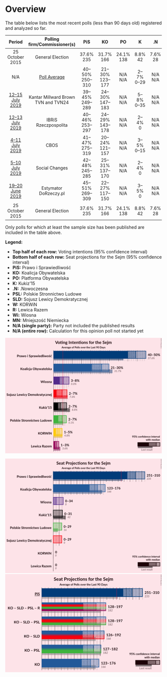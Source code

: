 # Overview

The table below lists the most recent polls (less than 90 days old) registered and analyzed so far.

| Period     | Polling firm/Commissioner(s) | PiS | KO | PO | K | .N | PSL | SLD | W | R | Wi | MN |
|:----------:|:----------------------------:|:--:|:--:|:--:|:--:|:--:|:--:|:--:|:--:|:--:|:--:|:--:|
| 25 October 2015 | General Election | 37.6% <br> 235 | 31.7% <br> 166 | 24.1% <br> 138 | 8.8% <br> 42 | 7.6% <br> 28 | 5.1% <br> 16 | 7.6% <br> 0 | 4.8% <br> 0 | 3.6% <br> 0 | 0.0% <br> 0 | 0.2% <br> 1 |
| N/A | [Poll Average](average.html) | 40–50% <br> 250–310 | 21–30% <br> 123–177 | N/A <br> N/A | 2–7% <br> 0–29 | N/A <br> N/A | 2–7% <br> 0–29 | 2–7% <br> 0–29 | 1–5% <br> 0 | 1–3% <br> 0 | 3–8% <br> 0–34 | N/A <br> N/A |
| [12–15 July 2019](2019-07-15-KantarMillwardBrown.html) | Kantar Millward Brown <br> TVN and TVN24 | 39–45% <br> 249–289 | 24–30% <br> 147–183 | N/A <br> N/A | 5–8% <br> 0–35 | N/A <br> N/A | 2–4% <br> 0 | 1–3% <br> 0 | 2–4% <br> 0 | 1–3% <br> 0 | 4–7% <br> 0–27 | N/A <br> N/A |
| [12–13 July 2019](2019-07-13-IBRiS.html) | IBRiS <br> Rzeczpospolita | 40–46% <br> 253–297 | 24–29% <br> 143–178 | N/A <br> N/A | 2–4% <br> 0 | N/A <br> N/A | 3–6% <br> 0–22 | 5–7% <br> 0–32 | 3–5% <br> 0 | 1–2% <br> 0 | 3–6% <br> 0–15 | N/A <br> N/A |
| [4–11 July 2019](2019-07-11-CBOS.html) | CBOS | 41–47% <br> 275–319 | 20–24% <br> 121–157 | N/A <br> N/A | 3–5% <br> 0–15 | N/A <br> N/A | 5–8% <br> 0–35 | 2–4% <br> 0 | 2–4% <br> 0 | 1–2% <br> 0 | 3–5% <br> 0–18 | N/A <br> N/A |
| [5–10 July 2019](2019-07-10-SocialChanges.html) | Social Changes | 42–48% <br> 245–285 | 25–31% <br> 137–170 | N/A <br> N/A | 2–4% <br> 0 | N/A <br> N/A | 4–7% <br> 0–23 | 5–8% <br> 0–29 | N/A <br> N/A | N/A <br> N/A | 5–8% <br> 0–31 | N/A <br> N/A |
| [19–20 June 2019](2019-06-20-Estymator.html) | Estymator <br> DoRzeczy.pl | 45–51% <br> 269–309 | 22–27% <br> 117–150 | N/A <br> N/A | 3–5% <br> 0 | N/A <br> N/A | 3–6% <br> 0–18 | 3–6% <br> 0–17 | 1–3% <br> 0 | 1–3% <br> 0 | 6–9% <br> 16–39 | N/A <br> N/A |
| 25 October 2015 | General Election | 37.6% <br> 235 | 31.7% <br> 166 | 24.1% <br> 138 | 8.8% <br> 42 | 7.6% <br> 28 | 5.1% <br> 16 | 7.6% <br> 0 | 4.8% <br> 0 | 3.6% <br> 0 | 0.0% <br> 0 | 0.2% <br> 1 |

Only polls for which at least the sample size has been published are included in the table above.

**Legend:**
+ **Top half of each row:** Voting intentions (95% confidence interval)
+ **Bottom half of each row:** Seat projections for the Sejm (95% confidence interval)
+ **PiS:** Prawo i Sprawiedliwość
+ **KO:** Koalicja Obywatelska
+ **PO:** Platforma Obywatelska
+ **K:** Kukiz’15
+ **.N:** .Nowoczesna
+ **PSL:** Polskie Stronnictwo Ludowe
+ **SLD:** Sojusz Lewicy Demokratycznej
+ **W:** KORWiN
+ **R:** Lewica Razem
+ **Wi:** Wiosna
+ **MN:** Mniejszość Niemiecka
+ **N/A (single party):** Party not included the published results
+ **N/A (entire row):** Calculation for this opinion poll not started yet


![Graph with voting intentions not yet produced](average.png "Voting Intentions")

![Graph with seats not yet produced](average-seats.png "Seats")
![Graph with coalitions seats not yet produced](average-coalitions-seats.png "Coalitions Seats")
